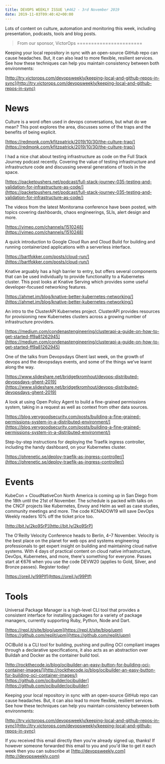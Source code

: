```yaml
---
title: DEVOPS WEEKLY ISSUE \#462 - 3rd November 2019 
date: 2019-11-03T09:40:42+00:00
---
```


Lots of content on culture, automation and monitoring this week, including presentation, podcasts, tools and blog posts.


>From our sponsor, VictorOps
=======================

Keeping your local repository in sync with an open-source GitHub repo can cause headaches. But, it can also lead to more flexible, resilient services. See how these techniques can help you maintain consistency between both environments:

[http://try.victorops.com/devopsweekly/keeping-local-and-github-repos-in-sync](http://try.victorops.com/devopsweekly/keeping-local-and-github-repos-in-sync)


News
====

Culture is a word often used in devops conversations, but what do we mean? This post explores the area, discusses some of the traps and the benefits of being explicit.

[https://redmonk.com/kfitzpatrick/2019/10/30/the-culture-trap/](https://redmonk.com/kfitzpatrick/2019/10/30/the-culture-trap/)


I had a nice chat about testing infrastructure as code on the Full Stack Journey podcast recently. Covering the value of testing infrastructure and infrastructure code and discussing several generations of tools in the space.

[https://packetpushers.net/podcast/full-stack-journey-035-testing-and-validation-for-infrastructure-as-code/](https://packetpushers.net/podcast/full-stack-journey-035-testing-and-validation-for-infrastructure-as-code/)


The videos from the latest Monitorama conference have been posted, with topics covering dashboards, chaos engineerings, SLIs, alert design and more.

[https://vimeo.com/channels/1510248](https://vimeo.com/channels/1510248)


A quick introduction to Google Cloud Run and Cloud Build for building and running containerized applications with a serverless interface.

[https://bartfokker.com/posts/cloud-run/](https://bartfokker.com/posts/cloud-run/)


Knative arguably has a high barrier to entry, but offers several components that can be used individually to provide functionality to a Kubernetes cluster. This post looks at Knative Serving which provides some useful developer-focused networking features.

[https://ahmet.im/blog/knative-better-kubernetes-networking/](https://ahmet.im/blog/knative-better-kubernetes-networking/)


An intro to the ClusterAPI Kubernetes project. ClusterAPI provides resources for provisioning new Kubernetes clusters across a growing number of infrastructure providers.

[https://medium.com/condenastengineering/clusterapi-a-guide-on-how-to-get-started-ff9a81262945](https://medium.com/condenastengineering/clusterapi-a-guide-on-how-to-get-started-ff9a81262945)


One of the talks from Devopsdays Ghent last week, on the growth of devops and the devopsdays events, and some of the things we’ve learnt along the way.

[https://www.slideshare.net/bridgetkromhout/devops-distributed-devopsdays-ghent-2019](https://www.slideshare.net/bridgetkromhout/devops-distributed-devopsdays-ghent-2019)


A look at using Open Policy Agent to build a fine-grained permissions system, taking in a request as well as context from other data sources.

[https://blog.verygoodsecurity.com/posts/building-a-fine-grained-permissions-system-in-a-distributed-environment/](https://blog.verygoodsecurity.com/posts/building-a-fine-grained-permissions-system-in-a-distributed-environment/)


Step-by-step instructions for deploying the Traefik ingress controller, including the handy dashboard, on your Kubernetes cluster.

[https://phrenetic.se/deploy-traefik-as-ingress-controller/](https://phrenetic.se/deploy-traefik-as-ingress-controller/)



Events
======

KubeCon + CloudNativeCon North America is coming up in San Diego from the 18th until the 21st of November. The schedule is packed with talks on the CNCF projects like Kubernetes, Envoy and Helm as well as case studies, community meetings and more. The code KCNADOW19 will save DevOps Weekly readers 10% off the ticket price too.

[http://bit.ly/2ko9SrP](http://bit.ly/2ko9SrP)


The O'Reilly Velocity Conference heads to Berlin, 4–7 November. Velocity is the best place on the planet for web ops and systems engineering professionals to get expert insight on building and maintaining cloud native systems. With 4 days of practical content on cloud native infrastructure, DevOps, Kubernetes, and more, there's something for everyone. Passes start at €676 when you use the code DEVW20 (applies to Gold, Silver, and Bronze passes). Register today!

[https://oreil.ly/99PIf](https://oreil.ly/99PIf)


Tools
=====

Universal Package Manager is a high-level CLI tool that provides a consistent interface for installing packages for a variety of package managers, currently supporting Ruby, Python, Node and Dart.

[https://repl.it/site/blog/upm](https://repl.it/site/blog/upm)
[https://github.com/replit/upm](https://github.com/replit/upm)


OCIBuild is a CLI tool for building, pushing and pulling OCI compliant images through a declarative specifications, it also acts as an abstraction over Buildah and Docker as the container build tool.

[http://rockthecode.io/blog/ocibuilder-an-easy-button-for-building-oci-container-images/](http://rockthecode.io/blog/ocibuilder-an-easy-button-for-building-oci-container-images/)
[https://github.com/ocibuilder/ocibuilder](https://github.com/ocibuilder/ocibuilder)



Keeping your local repository in sync with an open-source GitHub repo can cause headaches. But, it can also lead to more flexible, resilient services. See how these techniques can help you maintain consistency between both environments:

[http://try.victorops.com/devopsweekly/keeping-local-and-github-repos-in-sync](http://try.victorops.com/devopsweekly/keeping-local-and-github-repos-in-sync)


If you received this email directly then you're already signed up, thanks! If however someone forwarded this email to you and you'd like to get it each week then you can subscribe at [http://devopsweekly.com](http://devopsweekly.com)

